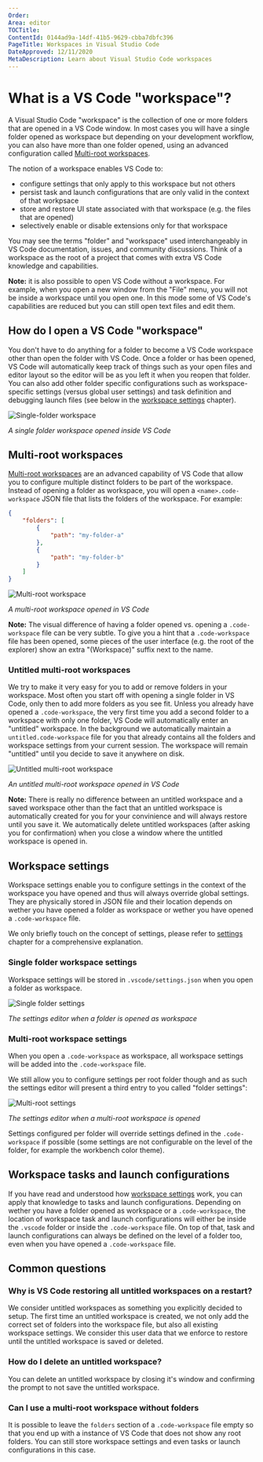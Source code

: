 ```yaml
---
Order:
Area: editor
TOCTitle:
ContentId: 0144ad9a-14df-41b5-9629-cbba7dbfc396
PageTitle: Workspaces in Visual Studio Code
DateApproved: 12/11/2020
MetaDescription: Learn about Visual Studio Code workspaces
---
```

# What is a VS Code "workspace"?

A Visual Studio Code "workspace" is the collection of one or more folders that are opened in a VS Code window. In most cases you will have a single folder opened as workspace but depending on your development workflow, you can also have more than one folder opened, using an advanced configuration called [Multi-root workspaces](#multi-root-workspaces).

The notion of a workspace enables VS Code to:
- configure settings that only apply to this workspace but not others
- persist task and launch configurations that are only valid in the context of that workpsace
- store and restore UI state associated with that workspace (e.g. the files that are opened)
- selectively enable or disable extensions only for that workspace

You may see the terms "folder" and "workspace" used interchangeably in VS Code documentation, issues, and community discussions. Think of a workspace as the root of a project that comes with extra VS Code knowledge and capabilities.

**Note:** it is also possible to open VS Code without a workspace. For example, when you open a new window from the "File" menu, you will not be inside a workspace until you open one. In this mode some of VS Code's capabilities are reduced but you can still open text files and edit them.

## How do I open a VS Code "workspace"

You don't have to do anything for a folder to become a VS Code workspace other than open the folder with VS Code. Once a folder or has been opened, VS Code will automatically keep track of things such as your open files and editor layout so the editor will be as you left it when you reopen that folder. You can also add other folder specific configurations such as workspace-specific settings (versus global user settings) and task definition and debugging launch files (see below in the [workspace settings](#workspace-settings) chapter).

![Single-folder workspace](images/workspaces/single-folder-workspace.png)

*A single folder workspace opened inside VS Code*

## Multi-root workspaces

[Multi-root workspaces](/docs/editor/multi-root-workspaces.md) are an advanced capability of VS Code that allow you to configure multiple distinct folders to be part of the workspace. Instead of opening a folder as workspace, you will open a `<name>.code-workspace` JSON file that lists the folders of the workspace. For example:

```json
{
	"folders": [
		{
			"path": "my-folder-a"
		},
		{
			"path": "my-folder-b"
		}
	]
}
```

![Multi-root workspace](images/workspaces/multi-root-workspace.png)

*A multi-root workspace opened in VS Code*

**Note:** The visual difference of having a folder opened vs. opening a `.code-workspace` file can be very subtle. To give you a hint that a `.code-workspace` file has been opened, some pieces of the user interface (e.g. the root of the explorer) show an extra "(Workspace)" suffix next to the name.

### Untitled multi-root workspaces

We try to make it very easy for you to add or remove folders in your workspace. Most often you start off with opening a single folder in VS Code, only then to add more folders as you see fit. Unless you already have opened a `.code-workspace`, the very first time you add a second folder to a workspace with only one folder, VS Code will automatically enter an "untitled" workspace. In the background we automatically maintain a `untitled.code-workspace` file for you that already contains all the folders and workspace settings from your current session. The workspace will remain "untitled" until you decide to save it anywhere on disk.

![Untitled multi-root workspace](images/workspaces/untitled-workspace.png)

*An untitled multi-root workspace opened in VS Code*

**Note:** There is really no difference between an untitled workspace and a saved workspace other than the fact that an untitled workspace is automatically created for you for your convinience and will always restore until you save it. We automatically delete untitled workspaces (after asking you for confirmation) when you close a window where the untitled workspace is opened in.

## Workspace settings

Workspace settings enable you to configure settings in the context of the workspace you have opened and thus will always override global settings. They are physically stored in JSON file and their location depends on wether you have opened a folder as workspace or wether you have opened a `.code-workspace` file.

We only briefly touch on the concept of settings, please refer to [settings](/docs/getstarted/settings.md) chapter for a comprehensive explanation.

### Single folder workspace settings

Workspace settings will be stored in `.vscode/settings.json` when you open a folder as workspace.

![Single folder settings](images/workspaces/single-folder-settings.png)

*The settings editor when a folder is opened as workspace*

### Multi-root workspace settings

When you open a `.code-workspace` as workspace, all workspace settings will be added into the `.code-workspace` file.

We still allow you to configure settings per root folder though and as such the settings editor will present a third entry to you called "folder settings":

![Multi-root settings](images/workspaces/multi-root-settings.png)

*The settings editor when a multi-root workspace is opened*

Settings configured per folder will override settings defined in the `.code-workspace` if possible (some settings are not configurable on the level of the folder, for example the workbench color theme).

## Workspace tasks and launch configurations

If you have read and understood how [workspace settings](#workspace-settings) work, you can apply that knowledge to tasks and launch configurations. Depending on wether you have a folder opened as workspace or a `.code-workspace`, the location of workspace task and launch configurations will either be inside the `.vscode` folder or inside the `.code-workspace` file. On top of that, task and launch configurations can always be defined on the level of a folder too, even when you have opened a `.code-workspace` file.

## Common questions

### Why is VS Code restoring all untitled workspaces on a restart?

We consider untitled workspaces as something you explicitly decided to setup. The first time an untitled workspace is created, we not only add the correct set of folders into the workspace file, but also all existing workspace settings. We consider this user data that we enforce to restore until the untitled workspace is saved or deleted.

### How do I delete an untitled workspace?

You can delete an untitled workspace by closing it's window and confirming the prompt to not save the untitled workspace.

### Can I use a multi-root workspace without folders

It is possible to leave the `folders` section of a `.code-workspace` file empty so that you end up with a instance of VS Code that does not show any root folders. You can still store workspace settings and even tasks or launch configurations in this case.